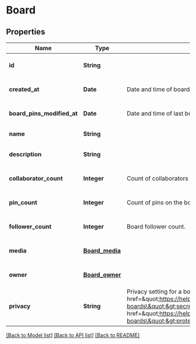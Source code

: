 # Board
## Properties

| Name | Type | Description | Notes |
|------------ | ------------- | ------------- | -------------|
| **id** | **String** |  | [optional] [default to null] |
| **created\_at** | **Date** | Date and time of board creation. | [optional] [default to null] |
| **board\_pins\_modified\_at** | **Date** | Date and time of last board pins modified. | [optional] [default to null] |
| **name** | **String** |  | [default to null] |
| **description** | **String** |  | [optional] [default to null] |
| **collaborator\_count** | **Integer** | Count of collaborators on the board. | [optional] [default to null] |
| **pin\_count** | **Integer** | Count of pins on the board. | [optional] [default to null] |
| **follower\_count** | **Integer** | Board follower count. | [optional] [default to null] |
| **media** | [**Board_media**](Board_media.md) |  | [optional] [default to null] |
| **owner** | [**Board_owner**](Board_owner.md) |  | [optional] [default to null] |
| **privacy** | **String** | Privacy setting for a board. Learn more about &lt;a href&#x3D;\&quot;https://help.pinterest.com/en/article/secret-boards\&quot;&gt;secret boards&lt;/a&gt; and &lt;a href&#x3D;\&quot;https://help.pinterest.com/en/business/article/protected-boards\&quot;&gt;protected boards&lt;/a&gt; | [optional] [default to PUBLIC] |

[[Back to Model list]](../README.md#documentation-for-models) [[Back to API list]](../README.md#documentation-for-api-endpoints) [[Back to README]](../README.md)

